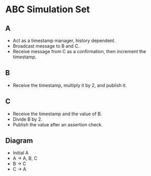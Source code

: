 # ABC Simulation Set
## A
+ Act as a timestamp manager, history dependent.
+ Broadcast message to B and C.
+ Receive message from C as a confirmation, then increment the timestamp.

## B
+ Receive the timestamp, multiply it by 2, and publish it.

## C
+ Receive the timestamp and the value of B.
+ Divide B by 2.
+ Publish the value after an assertion check.

## Diagram
+ Initial A
+ A -> A, B, C
+ B -> C
+ C -> A
